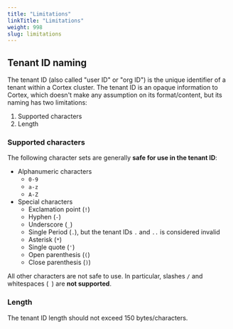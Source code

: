 ```yaml
---
title: "Limitations"
linkTitle: "Limitations"
weight: 998
slug: limitations
---
```


## Tenant ID naming

The tenant ID (also called "user ID" or "org ID") is the unique identifier of a tenant within a Cortex cluster. The tenant ID is an opaque information to Cortex, which doesn't make any assumption on its format/content, but its naming has two limitations:

1. Supported characters
2. Length

### Supported characters

The following character sets are generally **safe for use in the tenant ID**:

- Alphanumeric characters
  - `0-9`
  - `a-z`
  - `A-Z`
- Special characters
  - Exclamation point (`!`)
  - Hyphen (`-`)
  - Underscore (`_`)
  - Single Period (`.`), but the tenant IDs `.` and `..` is considered invalid
  - Asterisk (`*`)
  - Single quote (`'`)
  - Open parenthesis (`(`)
  - Close parenthesis (`)`)

All other characters are not safe to use. In particular, slashes `/` and whitespaces (` `) are **not supported**.

### Length

The tenant ID length should not exceed 150 bytes/characters.
